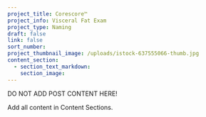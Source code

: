 ```yaml
---
project_title: Corescore™
project_info: Visceral Fat Exam
project_type: Naming
draft: false
link: false
sort_number:
project_thumbnail_image: /uploads/istock-637555066-thumb.jpg
content_section:
  - section_text_markdown:
    section_image:
---
```



DO NOT ADD POST CONTENT HERE!

Add all content in Content Sections.